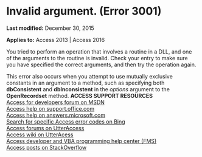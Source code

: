 
# Invalid argument. (Error 3001)

 **Last modified:** December 30, 2015

**Applies to:** Access 2013 | Access 2016

You tried to perform an operation that involves a routine in a DLL, and one of the arguments to the routine is invalid. Check your entry to make sure you have specified the correct arguments, and then try the operation again.

This error also occurs when you attempt to use mutually exclusive constants in an argument to a method, such as specifying both  **dbConsistent** and **dbInconsistent** in the _options_ argument to the **OpenRecordset** method.
 **ACCESS SUPPORT RESOURCES**<br>
[Access for developers forum on MSDN](https://social.msdn.microsoft.com/Forums/office/en-US/home?forum=accessdev)<br>
[Access help on support.office.com](https://support.office.com/search/results?query=Access)<br>
[Access help on answers.microsoft.com](http://answers.microsoft.com/en-us/office/forum/access?page=1&;tab=question&;status=all&;auth=1)<br>
[Search for specific Access error codes on Bing](http://www.bing.com/)<br>
[Access forums on UtterAccess](http://www.utteraccess.com/forum/index.php?act=idx)<br>
[Access wiki on UtterAcess](http://www.utteraccess.com/forum/index.php?act=idx)<br>
[Access developer and VBA programming help center (FMS)](http://www.fmsinc.com/MicrosoftAccess/developer/)<br>
[Access posts on StackOverflow](http://stackoverflow.com/questions/tagged/ms-access)
